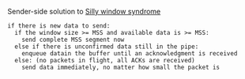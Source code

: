 Sender-side solution to [Silly window syndrome](Silly%20window%20syndrome.md)

```
if there is new data to send:
  if the window size >= MSS and available data is >= MSS:
    send complete MSS segment now
  else if there is unconfirmed data still in the pipe:
    enqueue datain the buffer until an acknowledgment is received
  else: (no packets in flight, all ACKs are received)
    send data immediately, no matter how small the packet is
```
